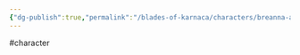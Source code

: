```yaml
---
{"dg-publish":true,"permalink":"/blades-of-karnaca/characters/breanna-ashworth/"}
---
```


#character